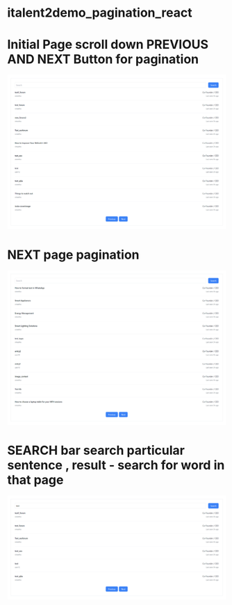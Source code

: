 # italent2demo_pagination_react

# Initial Page scroll down PREVIOUS AND NEXT Button for pagination

![intial_page](my-app/images_of_readme/pagination1.png)

# NEXT page pagination

![next_page](my-app/images_of_readme/pagination2.png)

# SEARCH bar search particular sentence , result - search for word in that page

![search](my-app/images_of_readme/pagination3_Search1.png)
